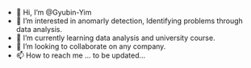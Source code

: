 - 👋 Hi, I’m @Gyubin-Yim
- 👀 I’m interested in anomarly detection, Identifying problems through data analysis.
- 🌱 I’m currently learning data analysis and university course.
- 💞️ I’m looking to collaborate on any company.
- 📫 How to reach me ... to be updated...

<!---
Gyubin-Yim/Gyubin-Yim is a ✨ special ✨ repository because its `README.md` (this file) appears on your GitHub profile.
You can click the Preview link to take a look at your changes.
--->
